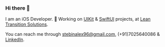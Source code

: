 ### Hi there 👋
I am an iOS Developer.
🔭 Working on [UIKit](https://developer.apple.com/documentation/uikit/) & [SwiftUI](https://developer.apple.com/documentation/swiftui/) projects, at [Lean Transition Solutions](https://www.leantransitionsolutions.com/).

You can reach me through stebinalex96@gmail.com, (+91)7025640086 & [LinkedIn](https://www.linkedin.com/in/stebinalex/).

<!--
**StebinAlex/StebinAlex** is a ✨ _special_ ✨ repository because its `README.md` (this file) appears on your GitHub profile.

Here are some ideas to get you started:

- 🔭 I’m currently working on ...
- 🌱 I’m currently learning ...
- 👯 I’m looking to collaborate on ...
- 🤔 I’m looking for help with ...
- 💬 Ask me about ...
- 📫 How to reach me: ...
- 😄 Pronouns: ...
- ⚡ Fun fact: ...
-->
